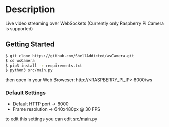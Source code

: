 # Description
Live video streaming over WebSockets (Currently only Raspberry Pi Camera is supported)

## Getting Started
```bash
$ git clone https://github.com/ShellAddicted/wsCamera.git
$ cd wsCamera
$ pip3 install -r requirements.txt
$ python3 src/main.py
```
then
open in your Web Broweser:
http://<RASPBERRY_PI_IP>:8000/ws

### Default Settings
- Default HTTP port -> 8000
- Frame resolution -> 640x480px @ 30 FPS


to edit this settings you can edit [src/main.py](https://github.com/ShellAddicted/wsCamera/blob/master/src/main.py)